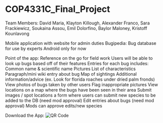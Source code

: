 # COP4331C_Final_Project
Team Members: David Maria, Klayton Killough, Alexander Franco, Sara Frackiewicz, Soukaina Assou, Emil Dolorfino, Baylor Maloney, Kristoff Kounlavong

Mobile application with website for admin duties
Bugipedia: Bug database for use by experts
Android only for now

Point of the app: Reference on the go for field work
Users will be able to look up bugs based off of their features
Entries for each bug includes:
Common name & scientific name
Pictures
List of characteristics
Paragraph/mini wiki entry about bug
Map of sightings
Additional information/advice (ex. Look for florida roaches under dried palm fronds)
View photos of bugs taken by other users
Flag inappropriate pictures
View locations on a map where the bugs have been seen in their area
Submit images / spot locations
a form where users can submit new species to be added to the DB (need mod approval)
Edit entries about bugs (need mod approval)
Mods can approve edits/new species

Download the App:
![QR Code](https://media.discordapp.net/attachments/481507918114455556/519963522097217581/qr-code.png)

